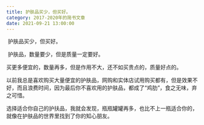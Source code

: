 ```yaml
---
title: 护肤品买少，但买好。
category: 2017-2020年的简书文章
date: 2021-09-21 13:00:00
---
```


​        护肤品买少，但买好。

​        护肤品，数量要少，但是质量一定要好。  

​        买更多便宜的，数量再多，但是作用不大，还不如买贵点的，质量好点的。  

​        以前我总是喜欢购买大量便宜的护肤品，网购和实体店试用购买都有，但是效果不好，而且浪费时间，因为最后你不喜欢用的护肤品，都成了“鸡肋”，食之无味，弃之可惜。  

​        选择适合你自己的护扶品，我就会发现，瓶瓶罐罐再多，也比不上一瓶适合你的，就像在护肤品的世界里找到了你的知心朋友。